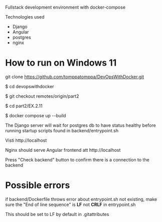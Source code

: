 Fullstack development environment with docker-compose

Technologies used

- Django
- Angular
- postgres
- nginx

# How to run on Windows 11

git clone https://github.com/tomppatomppa/DevOpsWithDocker.git

$ cd devopswithdocker

$ git checkout remotes/origin/part2

$ cd part2/EX.2.11

$ docker compose up --build

The Django server will wait for postgres db to have status healthy before running startup scripts found in backend/entrypoint.sh

Visti http://localhost

Nginx should serve Angular frontend att http://localhost

Press "Check backend" button to confirm there is a connection to the backend

# Possible errors

if backend/Dockerfile throws error about entrypoint.sh not existing, make sure the "End of line sequence" is <strong>LF</strong> not <strong>CRLF</strong> in entrypoint.sh

This should be set to LF by default in .gitattributes
